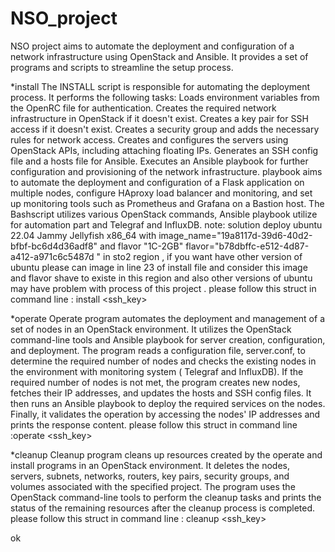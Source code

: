 # NSO_project

NSO project aims to automate the deployment and configuration of a network infrastructure using OpenStack and Ansible. It provides a set of programs and scripts to streamline the setup process.

*install
The INSTALL script is responsible for automating the deployment process. It performs the following tasks:
Loads environment variables from the OpenRC file for authentication.
Creates the required network infrastructure in OpenStack if it doesn't exist.
Creates a key pair for SSH access if it doesn't exist.
Creates a security group and adds the necessary rules for network access.
Creates and configures the servers using OpenStack APIs, including attaching floating IPs.
Generates an SSH config file and a hosts file for Ansible.
Executes an Ansible playbook for further configuration and provisioning of the network infrastructure.
playbook aims to automate the deployment and configuration of a Flask application on multiple nodes, configure HAproxy load balancer and monitoring, and set up monitoring tools such as Prometheus and Grafana on a Bastion host.
The Bashscript utilizes various OpenStack commands, Ansible playbook utilize for automation part and Telegraf and InfluxDB.
note: solution deploy ubuntu 22.04 Jammy Jellyfish x86_64 with image_name="19a8117d-39d6-40d2-bfbf-bc6d4d36adf8" and flavor "1C-2GB" flavor="b78dbffc-e512-4d87-a412-a971c6c5487d "   in sto2 region , if you want have other version of ubuntu please can image in  line 23 of install file and consider this image and flavor shave to existe in this region and also other versions of ubuntu may have problem with process of this project .
please follow this struct in command line :  install <openrc> <tag> <ssh_key>

*operate
Operate program  automates the deployment and management of a set of nodes in an OpenStack environment. It utilizes the OpenStack command-line tools and Ansible playbook for server creation, configuration, and deployment. The program reads a configuration file, server.conf, to determine the required number of nodes and checks the existing nodes in the environment with monitoring system ( Telegraf and InfluxDB). If the required number of nodes is not met, the program creates new nodes, fetches their IP addresses, and updates the hosts and SSH config files. It then runs an Ansible playbook to deploy the required services on the nodes. Finally, it validates the operation by accessing the nodes' IP addresses and prints the response content.
please follow this struct in command line :operate <openrc> <tag> <ssh_key>

*cleanup
Cleanup program cleans up resources created by the operate and install  programs in an OpenStack environment. It deletes the nodes, servers, subnets, networks, routers, key pairs, security groups, and volumes associated with the specified project. The program uses the OpenStack command-line tools to perform the cleanup tasks and prints the status of the remaining resources after the cleanup process is completed.
please follow this struct in command line :  cleanup <openrc> <tag> <ssh_key>

ok
